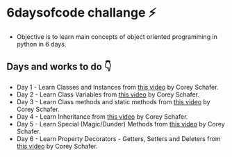 # 6daysofcode challange ⚡

- Objective is to learn main concepts of object oriented programming in python in 6 days.

## Days and works to do 👇

- Day 1 - Learn Classes and Instances from [this video](https://www.youtube.com/watch?v=ZDa-Z5JzLYM&list=PL-osiE80TeTsqhIuOqKhwlXsIBIdSeYtc&index=1) by Corey Schafer.
- Day 2 - Learn Class Variables from [this video](https://www.youtube.com/watch?v=BJ-VvGyQxho&list=PL-osiE80TeTsqhIuOqKhwlXsIBIdSeYtc&index=2) by Corey Schafer.
- Day 3 - Learn Class methods and static methods from [this video](https://www.youtube.com/watch?v=rq8cL2XMM5M&list=PL-osiE80TeTsqhIuOqKhwlXsIBIdSeYtc&index=3) by Corey Schafer.
- Day 4 - Learn Inheritance from [this video](https://www.youtube.com/watch?v=RSl87lqOXDE&list=PL-osiE80TeTsqhIuOqKhwlXsIBIdSeYtc&index=4) by Corey Schafer.
- Day 5 - Learn Special (Magic/Dunder) Methods from [this video](https://www.youtube.com/watch?v=3ohzBxoFHAY&list=PL-osiE80TeTsqhIuOqKhwlXsIBIdSeYtc&index=5) by Corey Schafer.
- Day 6 - Learn Property Decorators - Getters, Setters and Deleters from [this video](https://www.youtube.com/watch?v=jCzT9XFZ5bw&list=PL-osiE80TeTsqhIuOqKhwlXsIBIdSeYtc&index=6) by Corey Schafer.
